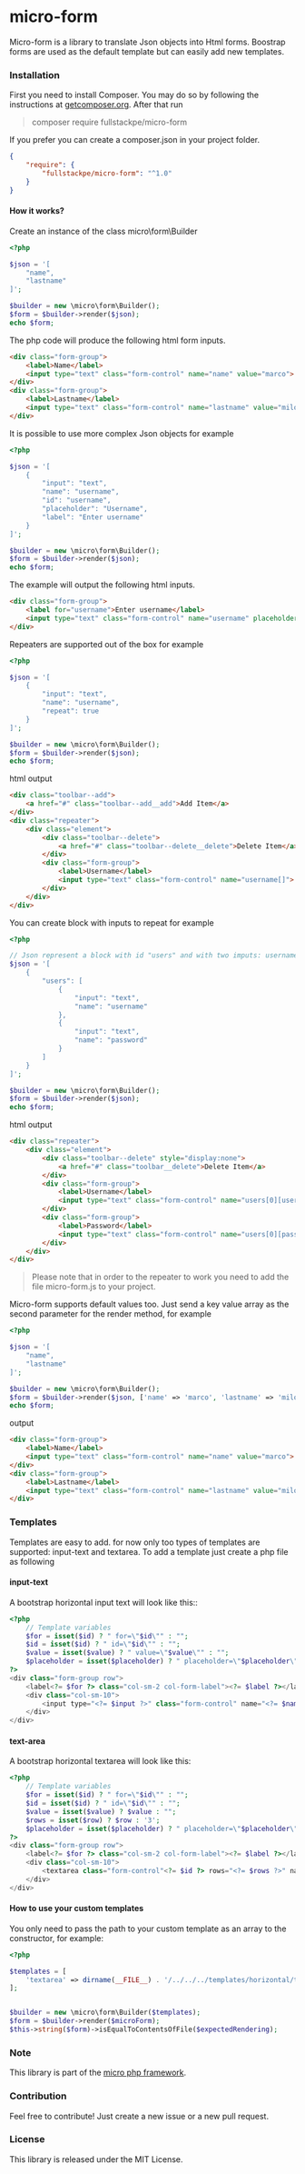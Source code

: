 # micro-form

Micro-form is a library to translate Json objects into Html forms. Boostrap forms are used as the default template but can easily add new templates.

### Installation

First you need to install Composer. You may do so by following the instructions at [getcomposer.org](https://getcomposer.org/download/). After that run

> composer require fullstackpe/micro-form

If you prefer you can create a composer.json in your project folder.

```json
{
    "require": {
        "fullstackpe/micro-form": "^1.0"
    }
}
```

#### How it works?

Create an instance of the class micro\form\Builder 

```php 
<?php

$json = '[
    "name",
    "lastname"
]';

$builder = new \micro\form\Builder();
$form = $builder->render($json);
echo $form;
```

The php code will produce the following html form inputs.


```html 
<div class="form-group">
    <label>Name</label>
    <input type="text" class="form-control" name="name" value="marco">
</div>
<div class="form-group">
    <label>Lastname</label>
    <input type="text" class="form-control" name="lastname" value="milon">
</div>
```

It is possible to use more complex Json objects for example

```php 
<?php

$json = '[
    {
        "input": "text",
        "name": "username", 
        "id": "username",
        "placeholder": "Username",
        "label": "Enter username"
    }
]';

$builder = new \micro\form\Builder();
$form = $builder->render($json);
echo $form;
```

The example will output the following html inputs.

```html
<div class="form-group">
    <label for="username">Enter username</label>
    <input type="text" class="form-control" name="username" placeholder="Username" id="username">
</div>
```

Repeaters are supported out of the box for example

```php 
<?php

$json = '[
    {
        "input": "text",
        "name": "username",
        "repeat": true
    }
]';

$builder = new \micro\form\Builder();
$form = $builder->render($json);
echo $form;
```

html output 

```html
<div class="toolbar--add">
    <a href="#" class="toolbar--add__add">Add Item</a>
</div>
<div class="repeater">
    <div class="element">
        <div class="toolbar--delete">
            <a href="#" class="toolbar--delete__delete">Delete Item</a>
        </div>
        <div class="form-group">
            <label>Username</label>
            <input type="text" class="form-control" name="username[]">
        </div>
    </div>
</div>
```

You can create block with inputs to repeat for example

```php 
<?php

// Json represent a block with id "users" and with two imputs: username and password.
$json = '[
    {
        "users": [
            {
                "input": "text",
                "name": "username"
            },
            {
                "input": "text",
                "name": "password"
            }
        ]
    }
]';

$builder = new \micro\form\Builder();
$form = $builder->render($json);
echo $form;
```

html output

```html
<div class="repeater">
    <div class="element">
        <div class="toolbar--delete" style="display:none">
            <a href="#" class="toolbar__delete">Delete Item</a>
        </div>
        <div class="form-group">
            <label>Username</label>
            <input type="text" class="form-control" name="users[0][username]">
        </div>
        <div class="form-group">
            <label>Password</label>
            <input type="text" class="form-control" name="users[0][password]">
        </div>
    </div>
</div>
```

> Please note that in order to the repeater to work you need to add the file micro-form.js to your project.

Micro-form supports default values too. Just send a key value array as the second parameter for the render method, for example

```php 
<?php

$json = '[
    "name",
    "lastname"
]';

$builder = new \micro\form\Builder();
$form = $builder->render($json, ['name' => 'marco', 'lastname' => 'milon']);
echo $form;
```

output

```html
<div class="form-group">
    <label>Name</label>
    <input type="text" class="form-control" name="name" value="marco">
</div>
<div class="form-group">
    <label>Lastname</label>
    <input type="text" class="form-control" name="lastname" value="milon">
</div>
```

### Templates

Templates are easy to add. for now only too types of templates are supported: input-text and textarea. 
To add a template just create a php file as following

#### input-text 

A bootstrap horizontal input text will look like this::

```php
<?php 
    // Template variables
    $for = isset($id) ? " for=\"$id\"" : "";
    $id = isset($id) ? " id=\"$id\"" : "";
    $value = isset($value) ? " value=\"$value\"" : "";
    $placeholder = isset($placeholder) ? " placeholder=\"$placeholder\"" : "";
?>
<div class="form-group row">
    <label<?= $for ?> class="col-sm-2 col-form-label"><?= $label ?></label>
    <div class="col-sm-10">
        <input type="<?= $input ?>" class="form-control" name="<?= $name ?>"<?= $placeholder . $id . $value ?>>
    </div>
</div>
```

#### text-area 

A bootstrap horizontal textarea will look like this:

```php
<?php 
    // Template variables
    $for = isset($id) ? " for=\"$id\"" : "";
    $id = isset($id) ? " id=\"$id\"" : "";
    $value = isset($value) ? $value : "";
    $rows = isset($row) ? $row : '3';
    $placeholder = isset($placeholder) ? " placeholder=\"$placeholder\"" : "";
?>
<div class="form-group row">
    <label<?= $for ?> class="col-sm-2 col-form-label"><?= $label ?></label>
    <div class="col-sm-10">
        <textarea class="form-control"<?= $id ?> rows="<?= $rows ?>" name="<?= $name ?>"><?= $value ?></textarea>
    </div>
</div>
```

#### How to use your custom templates

You only need to pass the path to your custom template as an array to the constructor, for example:

```php
<?php 

$templates = [
    'textarea' => dirname(__FILE__) . '/../../../templates/horizontal/textarea.php'
];


$builder = new \micro\form\Builder($templates);
$form = $builder->render($microForm);
$this->string($form)->isEqualToContentsOfFile($expectedRendering);
```

### Note

This library is part of the [micro php framework](https://github.com/marcomilon/micro).

### Contribution

Feel free to contribute! Just create a new issue or a new pull request.

### License

This library is released under the MIT License.